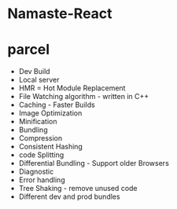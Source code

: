 # Namaste-React

# parcel
- Dev Build
- Local server
- HMR = Hot Module Replacement
- File Watching algorithm - written in C++
- Caching - Faster Builds
- Image Optimization
- Minification 
- Bundling
- Compression
- Consistent Hashing
- code Splitting
- Differential Bundling - Support older Browsers
- Diagnostic
- Error handling
- Tree Shaking - remove unused code
- Different dev and prod bundles